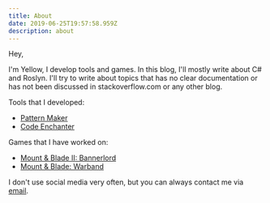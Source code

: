 ```yaml
---
title: About
date: 2019-06-25T19:57:58.959Z
description: about
---
```

Hey,

I'm Yellow, I develop tools and games. In this blog, I'll mostly write about C# and Roslyn. I'll try to write about topics that has no clear documentation or has not been discussed in stackoverflow.com or any other blog.
<!-- end -->

Tools that I developed:

* [Pattern Maker](https://marketplace.visualstudio.com/items?itemName=MerryYellow.patternmaker)
* [Code Enchanter](https://assetstore.unity.com/packages/tools/utilities/code-enchanter-120279)

Games that I have worked on:

* [Mount & Blade II: Bannerlord](https://www.taleworlds.com/en/Games/Bannerlord)
* [Mount & Blade: Warband](https://www.taleworlds.com/en/Games/Warband)

I don't use social media very often, but you can always contact me via [email](mailto:merryyellow@outlook.com).
